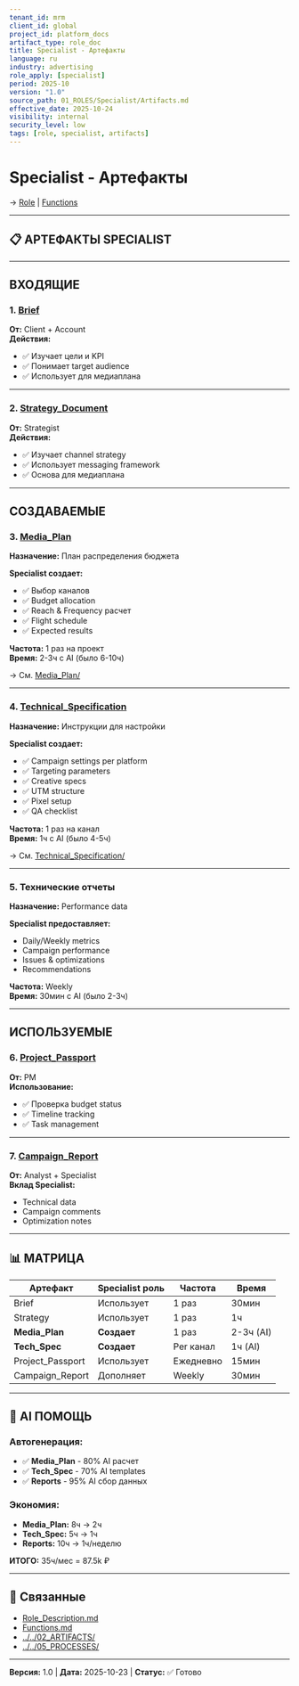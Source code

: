 ```yaml
---
tenant_id: mrm
client_id: global
project_id: platform_docs
artifact_type: role_doc
title: Specialist - Артефакты
language: ru
industry: advertising
role_apply: [specialist]
period: 2025-10
version: "1.0"
source_path: 01_ROLES/Specialist/Artifacts.md
effective_date: 2025-10-24
visibility: internal
security_level: low
tags: [role, specialist, artifacts]
---
```


# Specialist - Артефакты

→ [Role](./Role_Description.md) | [Functions](./Functions.md)

---

## 📋 АРТЕФАКТЫ SPECIALIST

---

## ВХОДЯЩИЕ

### 1. [Brief](../../02_ARTIFACTS/Brief/)
**От:** Client + Account  
**Действия:**
- ✅ Изучает цели и KPI
- ✅ Понимает target audience
- ✅ Использует для медиаплана

---

### 2. [Strategy_Document](../../02_ARTIFACTS/Strategy_Document/)
**От:** Strategist  
**Действия:**
- ✅ Изучает channel strategy
- ✅ Использует messaging framework
- ✅ Основа для медиаплана

---

## СОЗДАВАЕМЫЕ

### 3. [Media_Plan](../../02_ARTIFACTS/Media_Plan/)
**Назначение:** План распределения бюджета

**Specialist создает:**
- ✅ Выбор каналов
- ✅ Budget allocation
- ✅ Reach & Frequency расчет
- ✅ Flight schedule
- ✅ Expected results

**Частота:** 1 раз на проект  
**Время:** 2-3ч с AI (было 6-10ч)

→ См. [Media_Plan/](../../02_ARTIFACTS/Media_Plan/)

---

### 4. [Technical_Specification](../../02_ARTIFACTS/Technical_Specification/)
**Назначение:** Инструкции для настройки

**Specialist создает:**
- ✅ Campaign settings per platform
- ✅ Targeting parameters
- ✅ Creative specs
- ✅ UTM structure
- ✅ Pixel setup
- ✅ QA checklist

**Частота:** 1 раз на канал  
**Время:** 1ч с AI (было 4-5ч)

→ См. [Technical_Specification/](../../02_ARTIFACTS/Technical_Specification/)

---

### 5. Технические отчеты
**Назначение:** Performance data

**Specialist предоставляет:**
- Daily/Weekly metrics
- Campaign performance
- Issues & optimizations
- Recommendations

**Частота:** Weekly  
**Время:** 30мин с AI (было 2-3ч)

---

## ИСПОЛЬЗУЕМЫЕ

### 6. [Project_Passport](../../02_ARTIFACTS/Project_Passport/)
**От:** PM  
**Использование:**
- ✅ Проверка budget status
- ✅ Timeline tracking
- ✅ Task management

---

### 7. [Campaign_Report](../../02_ARTIFACTS/Campaign_Report/)
**От:** Analyst + Specialist  
**Вклад Specialist:**
- Technical data
- Campaign comments
- Optimization notes

---

## 📊 МАТРИЦА

| Артефакт | Specialist роль | Частота | Время |
|----------|----------------|---------|-------|
| Brief | Использует | 1 раз | 30мин |
| Strategy | Использует | 1 раз | 1ч |
| **Media_Plan** | **Создает** | 1 раз | 2-3ч (AI) |
| **Tech_Spec** | **Создает** | Per канал | 1ч (AI) |
| Project_Passport | Использует | Ежедневно | 15мин |
| Campaign_Report | Дополняет | Weekly | 30мин |

---

## 🤖 AI ПОМОЩЬ

### Автогенерация:
- ✅ **Media_Plan** - 80% AI расчет
- ✅ **Tech_Spec** - 70% AI templates
- ✅ **Reports** - 95% AI сбор данных

### Экономия:
- **Media_Plan:** 8ч → 2ч
- **Tech_Spec:** 5ч → 1ч
- **Reports:** 10ч → 1ч/неделю

**ИТОГО:** 35ч/мес = 87.5k ₽

---

## 🔗 Связанные

- [Role_Description.md](./Role_Description.md)
- [Functions.md](./Functions.md)
- [../../02_ARTIFACTS/](../../02_ARTIFACTS/)
- [../../05_PROCESSES/](../../05_PROCESSES/)

---

**Версия:** 1.0 | **Дата:** 2025-10-23 | **Статус:** ✅ Готово


